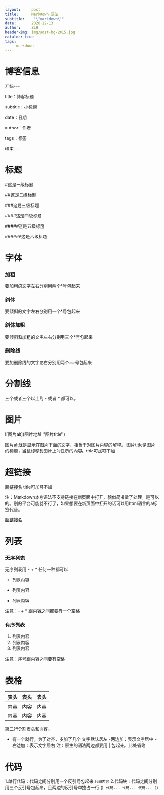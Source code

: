```yaml
---
layout:     post
title:      MarkDown 语法
subtitle:    "\"markdown\""
date:       2020-12-13
author:     ZLH
header-img: img/post-bg-2015.jpg
catalog: true
tags:
     markdown
---
```


# 博客信息
开始---

title：博客标题

subtitle：小标题

date：日期

author：作者

tags：标签

结束---

# 标题
#这是一级标题

##这是二级标题

###这是三级标题

####这是四级标题

#####这是五级标题

######这是六级标题

# 字体

### 加粗

要加粗的文字左右分别用两个*号包起来

### 斜体

要倾斜的文字左右分别用一个*号包起来

### 斜体加粗

要倾斜和加粗的文字左右分别用三个*号包起来

### 删除线

要加删除线的文字左右分别用两个~~号包起来



# 分割线

三个或者三个以上的 - 或者 * 都可以。

# 图片

![图片alt](图片地址 ''图片title'')

图片alt就是显示在图片下面的文字，相当于对图片内容的解释。
图片title是图片的标题，当鼠标移到图片上时显示的内容。title可加可不加


# 超链接

[超链接名](超链接地址 "超链接title")
title可加可不加

注：Markdown本身语法不支持链接在新页面中打开，貌似简书做了处理，是可以的。别的平台可能就不行了，如果想要在新页面中打开的话可以用html语言的a标签代替。

<a href="超链接地址" target="_blank">超链接名</a>

# 列表

### 无序列表
无序列表用 - + * 任何一种都可以
- 列表内容
+ 列表内容
* 列表内容

注意：- + * 跟内容之间都要有一个空格
### 有序列表
1. 列表内容
2. 列表内容
3. 列表内容

注意：序号跟内容之间要有空格

# 表格
表头|表头|表头
---|:--:|---:
内容|内容|内容
内容|内容|内容

第二行分割表头和内容。
- 有一个就行，为了对齐，多加了几个
文字默认居左
-两边加：表示文字居中
-右边加：表示文字居右
注：原生的语法两边都要用 | 包起来。此处省略

# 代码
1.单行代码：代码之间分别用一个反引号包起来
     `代码内容`
2.代码块：代码之间分别用三个反引号包起来，且两边的反引号单独占一行
     (```)
     代码...
     代码...
     代码...
     (```)


